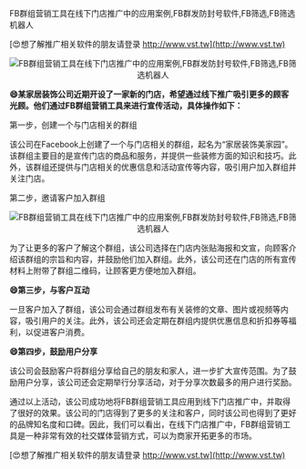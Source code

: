 FB群组营销工具在线下门店推广中的应用案例,FB群发防封号软件,FB筛选,FB筛选机器人

[😍想了解推广相关软件的朋友请登录 http://www.vst.tw](http://www.vst.tw)

 <center><img src="https://vst.tw/MP4/tuiguang/png/4.png" alt="FB群组营销工具在线下门店推广中的应用案例,FB群发防封号软件,FB筛选,FB筛选机器人"></center>

**😄某家居装饰公司近期开设了一家新的门店，希望通过线下推广吸引更多的顾客光顾。他们通过FB群组营销工具来进行宣传活动，具体操作如下：**

第一步，创建一个与门店相关的群组

该公司在Facebook上创建了一个与门店相关的群组，起名为“家居装饰美家园”。该群组主要目的是宣传门店的商品和服务，并提供一些装修方面的知识和技巧。此外，该群组还提供与门店相关的优惠信息和活动宣传等内容，吸引用户加入群组并关注门店。

第二步，邀请客户加入群组

 <center><img src="https://vst.tw/MP4/tuiguang/png/2.png" alt="FB群组营销工具在线下门店推广中的应用案例,FB群发防封号软件,FB筛选,FB筛选机器人"></center>

为了让更多的客户了解这个群组，该公司选择在门店内张贴海报和文宣，向顾客介绍该群组的宗旨和内容，并鼓励他们加入群组。此外，该公司还在门店的所有宣传材料上附带了群组二维码，让顾客更方便地加入群组。

**😄第三步，与客户互动**

一旦客户加入了群组，该公司会通过群组发布有关装修的文章、图片或视频等内容，吸引用户的关注。此外，该公司还会定期在群组内提供优惠信息和折扣券等福利，以促进客户消费。

**😄第四步，鼓励用户分享**

该公司会鼓励客户将群组分享给自己的朋友和家人，进一步扩大宣传范围。为了鼓励用户分享，该公司还会定期举行分享活动，对于分享次数最多的用户进行奖励。

通过以上活动，该公司成功地将FB群组营销工具应用到线下门店推广中，并取得了很好的效果。该公司的门店得到了更多的关注和客户，同时该公司也得到了更好的品牌知名度和口碑。因此，我们可以看出，在线下门店推广中，FB群组营销工具是一种非常有效的社交媒体营销方式，可以为商家开拓更多的市场。

[😍想了解推广相关软件的朋友请登录 http://www.vst.tw](http://www.vst.tw)



